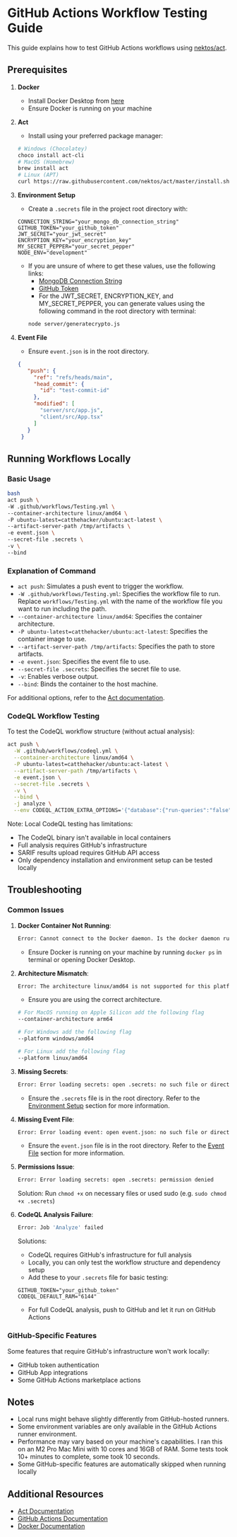 # GitHub Actions Workflow Testing Guide

This guide explains how to test GitHub Actions workflows using [nektos/act](https://github.com/nektos/act).

## Prerequisites

1. **Docker**
    - Install Docker Desktop from [here](https://www.docker.com/products/docker-desktop/)
    - Ensure Docker is running on your machine

2. **Act**
    - Install using your preferred package manager:
    ```bash
    # Windows (Chocolatey)
    choco install act-cli
    # MacOS (Homebrew)
    brew install act
    # Linux (APT)
    curl https://raw.githubusercontent.com/nektos/act/master/install.sh | sudo bash
    ```
3. **Environment Setup**
    - Create a `.secrets` file in the project root directory with:
    ```plaintext
    CONNECTION_STRING="your_mongo_db_connection_string"
    GITHUB_TOKEN="your_github_token"
    JWT_SECRET="your_jwt_secret"
    ENCRYPTION_KEY="your_encryption_key"
    MY_SECRET_PEPPER="your_secret_pepper"
    NODE_ENV="development"
    ```
    - If you are unsure of where to get these values, use the following links:
        - [MongoDB Connection String](https://www.mongodb.com/docs/manual/reference/connection-string/)
        - [GitHub Token](https://docs.github.com/en/authentication/keeping-your-account-and-data-secure/creating-a-personal-access-token)
        - For the JWT_SECRET, ENCRYPTION_KEY, and MY_SECRET_PEPPER, you can generate values using the following command in the root directory with terminal:
        ```bash
        node server/generatecrypto.js
        ```
4. **Event File**
    - Ensure `event.json` is in the root directory.
    ```json
    {
       "push": {
         "ref": "refs/heads/main",
         "head_commit": {
           "id": "test-commit-id"
         },
         "modified": [
           "server/src/app.js",
           "client/src/App.tsx"
         ]
       }
     }
     ```
## Running Workflows Locally

### Basic Usage
```bash
bash
act push \
-W .github/workflows/Testing.yml \
--container-architecture linux/amd64 \
-P ubuntu-latest=catthehacker/ubuntu:act-latest \
--artifact-server-path /tmp/artifacts \
-e event.json \
--secret-file .secrets \
-v \
--bind
```
### Explanation of Command
- `act push`: Simulates a push event to trigger the workflow.
- `-W .github/workflows/Testing.yml`: Specifies the workflow file to run. Replace `workflows/Testing.yml` with the name of the workflow file you want to run including the path.
- `--container-architecture linux/amd64`: Specifies the container architecture.
- `-P ubuntu-latest=catthehacker/ubuntu:act-latest`: Specifies the container image to use.
- `--artifact-server-path /tmp/artifacts`: Specifies the path to store artifacts.
- `-e event.json`: Specifies the event file to use.
- `--secret-file .secrets`: Specifies the secret file to use.
- `-v`: Enables verbose output.
- `--bind`: Binds the container to the host machine.

For additional options, refer to the [Act documentation](https://github.com/nektos/act).

### CodeQL Workflow Testing

To test the CodeQL workflow structure (without actual analysis):

```bash
act push \
  -W .github/workflows/codeql.yml \
  --container-architecture linux/amd64 \
  -P ubuntu-latest=catthehacker/ubuntu:act-latest \
  --artifact-server-path /tmp/artifacts \
  -e event.json \
  --secret-file .secrets \
  -v \
  --bind \
  -j analyze \
  --env CODEQL_ACTION_EXTRA_OPTIONS='{"database":{"run-queries":"false"}}'
```

Note: Local CodeQL testing has limitations:
- The CodeQL binary isn't available in local containers
- Full analysis requires GitHub's infrastructure
- SARIF results upload requires GitHub API access
- Only dependency installation and environment setup can be tested locally

## Troubleshooting

### Common Issues

1. **Docker Container Not Running**:
    ```bash
    Error: Cannot connect to the Docker daemon. Is the docker daemon running?
    ```
    - Ensure Docker is running on your machine by running `docker ps` in terminal or opening Docker Desktop.

2. **Architecture Mismatch**:
    ```bash
    Error: The architecture linux/amd64 is not supported for this platform.
    ```
    - Ensure you are using the correct architecture.
    ```bash
    # For MacOS running on Apple Silicon add the following flag
    --container-architecture arm64

    # For Windows add the following flag
    --platform windows/amd64

    # For Linux add the following flag  
    --platform linux/amd64
    ```

3. **Missing Secrets**:
    ```bash
    Error: Error loading secrets: open .secrets: no such file or directory
    ```
    - Ensure the `.secrets` file is in the root directory. Refer to the [Environment Setup](#environment-setup) section for more information.

4. **Missing Event File**:
    ```bash
    Error: Error loading event: open event.json: no such file or directory
    ```
    - Ensure the `event.json` file is in the root directory. Refer to the [Event File](#event-file) section for more information.

5. **Permissions Issue**:
    ```bash
    Error: Error loading secrets: open .secrets: permission denied
    ```
    Solution: Run `chmod +x` on necessary files or used sudo (e.g. `sudo chmod +x .secrets`)

6. **CodeQL Analysis Failure**:
    ```bash
    Error: Job 'Analyze' failed
    ```
    Solutions:
    - CodeQL requires GitHub's infrastructure for full analysis
    - Locally, you can only test the workflow structure and dependency setup
    - Add these to your `.secrets` file for basic testing:
    ```plaintext
    GITHUB_TOKEN="your_github_token"
    CODEQL_DEFAULT_RAM="6144"
    ```
    - For full CodeQL analysis, push to GitHub and let it run on GitHub Actions

### GitHub-Specific Features

Some features that require GitHub's infrastructure won't work locally:
- GitHub token authentication
- GitHub App integrations
- Some GitHub Actions marketplace actions

## Notes
- Local runs might behave slightly differently from GitHub-hosted runners.
- Some environment variables are only available in the GitHub Actions runner environment.
- Performance may vary based on your machine's capabilities. I ran this on an M2
Pro Mac Mini with 10 cores and 16GB of RAM. Some tests took 10+ minutes to complete, some took 10 seconds.
- Some GitHub-specific features are automatically skipped when running locally

## Additional Resources

- [Act Documentation](https://github.com/nektos/act#readme)
- [GitHub Actions Documentation](https://docs.github.com/en/actions)
- [Docker Documentation](https://docs.docker.com/)
    
